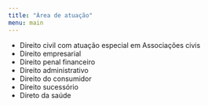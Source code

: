 ```yaml
---
title: "Área de atuação"
menu: main
---
```


- Direito civil com atuação especial em Associações civis
- Direito empresarial
- Direito penal financeiro
- Direito administrativo
- Direito do consumidor
- Direito sucessório
- Direto da saúde